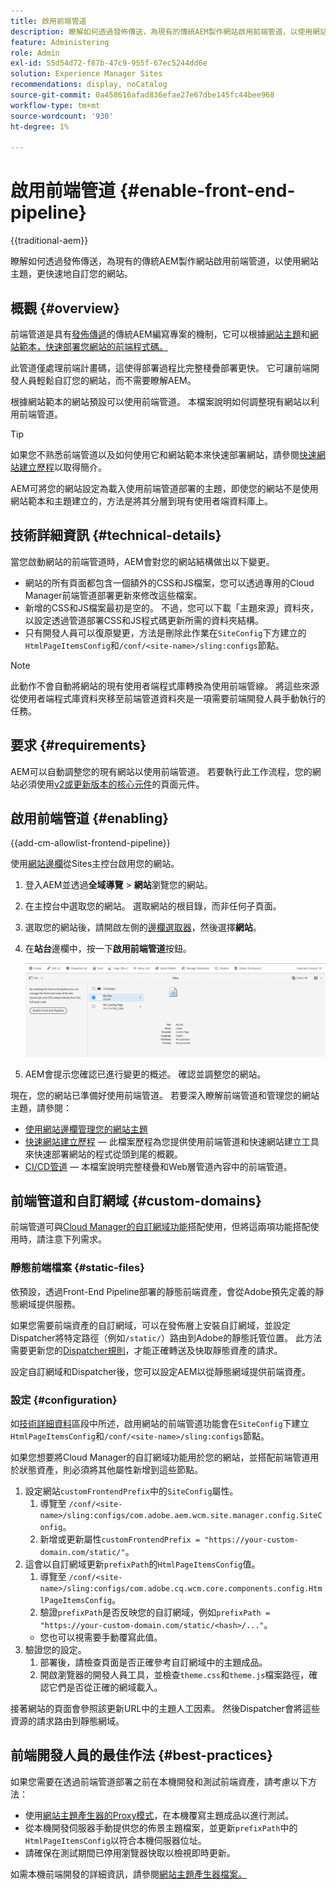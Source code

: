 ```yaml
---
title: 啟用前端管道
description: 瞭解如何透過發佈傳送，為現有的傳統AEM製作網站啟用前端管道，以使用網站主題，更快速地自訂您的網站。
feature: Administering
role: Admin
exl-id: 55d54d72-f87b-47c9-955f-67ec5244dd6e
solution: Experience Manager Sites
recommendations: display, noCatalog
source-git-commit: 0a458616afad836efae27e67dbe145fc44bee968
workflow-type: tm+mt
source-wordcount: '930'
ht-degree: 1%

---
```



# 啟用前端管道 {#enable-front-end-pipeline}

{{traditional-aem}}

瞭解如何透過發佈傳送，為現有的傳統AEM製作網站啟用前端管道，以使用網站主題，更快速地自訂您的網站。

## 概觀 {#overview}

前端管道是具有[發佈傳遞](/help/sites-cloud/authoring/author-publish.md)的傳統AEM編寫專案的機制，它可以根據[網站主題](site-themes.md)和[網站範本，快速部署您網站的前端程式碼。](site-templates.md)

此管道僅處理前端計畫碼，這使得部署過程比完整棧疊部署更快。 它可讓前端開發人員輕鬆自訂您的網站，而不需要瞭解AEM。

根據網站範本的網站預設可以使用前端管道。 本檔案說明如何調整現有網站以利用前端管道。

>[!TIP]
>
>如果您不熟悉前端管道以及如何使用它和網站範本來快速部署網站，請參閱[快速網站建立歷程](/help/journey-sites/quick-site/overview.md)以取得簡介。

AEM可將您的網站設定為載入使用前端管道部署的主題，即使您的網站不是使用網站範本和主題建立的，方法是將其分層到現有使用者端資料庫上。

## 技術詳細資訊 {#technical-details}

當您啟動網站的前端管道時，AEM會對您的網站結構做出以下變更。

* 網站的所有頁面都包含一個額外的CSS和JS檔案，您可以透過專用的Cloud Manager前端管道部署更新來修改這些檔案。
* 新增的CSS和JS檔案最初是空的。 不過，您可以下載「主題來源」資料夾，以設定透過管道部署CSS和JS程式碼更新所需的資料夾結構。
* 只有開發人員可以復原變更，方法是刪除此作業在`SiteConfig`下方建立的`HtmlPageItemsConfig`和`/conf/<site-name>/sling:configs`節點。

>[!NOTE]
>
>此動作不會自動將網站的現有使用者端程式庫轉換為使用前端管線。 將這些來源從使用者端程式庫資料夾移至前端管道資料夾是一項需要前端開發人員手動執行的任務。

## 要求 {#requirements}

AEM可以自動調整您的現有網站以使用前端管道。 若要執行此工作流程，您的網站必須使用[v2或更新版本的核心元件](https://experienceleague.adobe.com/en/docs/experience-manager-core-components/using/wcm-components/page)的頁面元件。

## 啟用前端管道 {#enabling}

{{add-cm-allowlist-frontend-pipeline}}

使用[網站邊欄](site-rail.md)從Sites主控台啟用您的網站。

1. 登入AEM並透過&#x200B;**全域導覽** > **網站**&#x200B;瀏覽您的網站。
1. 在主控台中選取您的網站。 選取網站的根目錄，而非任何子頁面。
1. 選取您的網站後，請開啟左側的[邊欄選取器](/help/sites-cloud/authoring/basic-handling.md#rail-selector)，然後選擇&#x200B;**網站**。
1. 在&#x200B;**站台**&#x200B;邊欄中，按一下&#x200B;**啟用前端管道**&#x200B;按鈕。

   ![啟用前端管道](/help/sites-cloud/administering/assets/enable-front-end-pipeline.png)

1. AEM會提示您確認已進行變更的概述。 確認並調整您的網站。

現在，您的網站已準備好使用前端管道。 若要深入瞭解前端管道和管理您的網站主題，請參閱：

* [使用網站邊欄管理您的網站主題](site-rail.md)
* [快速網站建立歷程](/help/journey-sites/quick-site/overview.md) — 此檔案歷程為您提供使用前端管道和快速網站建立工具來快速部署網站的程式從頭到尾的概觀。
* [CI/CD管道](/help/implementing/cloud-manager/configuring-pipelines/introduction-ci-cd-pipelines.md#front-end) — 本檔案說明完整棧疊和Web層管道內容中的前端管道。

## 前端管道和自訂網域 {#custom-domains}

前端管道可與[Cloud Manager的自訂網域功能](/help/implementing/cloud-manager/custom-domain-names/introduction.md)搭配使用，但將這兩項功能搭配使用時，請注意下列需求。

### 靜態前端檔案 {#static-files}

依預設，透過Front-End Pipeline部署的靜態前端資產，會從Adobe預先定義的靜態網域提供服務。

如果您需要前端資產的自訂網域，可以在發佈層上安裝自訂網域，並設定Dispatcher將特定路徑（例如`/static/`）路由到Adobe的靜態託管位置。 此方法需要更新您的[Dispatcher規則](https://experienceleague.adobe.com/zh-hant/docs/experience-manager-dispatcher/using/dispatcher)，才能正確轉送及快取靜態資產的請求。

設定自訂網域和Dispatcher後，您可以設定AEM以從靜態網域提供前端資產。

### 設定 {#configuration}

如[技術詳細資料](#technical-details)區段中所述，啟用網站的前端管道功能會在`SiteConfig`下建立`HtmlPageItemsConfig`和`/conf/<site-name>/sling:configs`節點。

如果您想要將Cloud Manager的自訂網域功能用於您的網站，並搭配前端管道用於狀態資產，則必須將其他屬性新增到這些節點。

1. 設定網站`customFrontendPrefix`中的`SiteConfig`屬性。
   1. 導覽至 `/conf/<site-name>/sling:configs/com.adobe.aem.wcm.site.manager.config.SiteConfig`。
   1. 新增或更新屬性`customFrontendPrefix = "https://your-custom-domain.com/static/"`。
1. 這會以自訂網域更新`prefixPath`的`HtmlPageItemsConfig`值。
   1. 導覽至 `/conf/<site-name>/sling:configs/com.adobe.cq.wcm.core.components.config.HtmlPageItemsConfig`。
   1. 驗證`prefixPath`是否反映您的自訂網域，例如`prefixPath = "https://your-custom-domain.com/static/<hash>/..."`。
   * 您也可以視需要手動覆寫此值。
1. 驗證您的設定。
   1. 部署後，請檢查頁面是否正確參考自訂網域中的主題成品。
   1. 開啟瀏覽器的開發人員工具，並檢查`theme.css`和`theme.js`檔案路徑，確認它們是否從正確的網域載入。

接著網站的頁面會參照該更新URL中的主題人工因素。 然後Dispatcher會將這些資源的請求路由到靜態網域。

## 前端開發人員的最佳作法 {#best-practices}

如果您需要在透過前端管道部署之前在本機開發和測試前端資產，請考慮以下方法：

* 使用[網站主題產生器的Proxy模式](https://github.com/adobe/aem-site-theme-builder?tab=readme-ov-file#proxy)，在本機覆寫主題成品以進行測試。
* 從本機開發伺服器手動提供您的佈景主題檔案，並更新`prefixPath`中的`HtmlPageItemsConfig`以符合本機伺服器位址。
* 請確保在測試期間已停用瀏覽器快取以檢視即時更新。

如需本機前端開發的詳細資訊，請參閱[網站主題產生器檔案。](https://github.com/adobe/aem-site-theme-builder)
